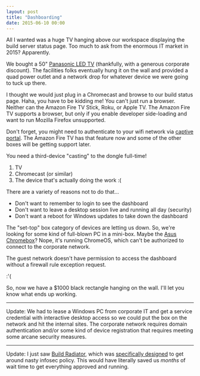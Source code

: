 ```yaml
---
layout: post
title: "Dashboarding"
date: 2015-06-10 00:00
---
```


All I wanted was a huge TV hanging above our workspace displaying the build server status page. Too much to ask from the enormous IT market in 2015? Apparently.

We bought a 50" [Panasonic LED TV](http://panasonic.net/prodisplays/download/pdf/specsheet/TH-50LFE7U.pdf) (thankfully, with a generous corporate discount). The facilities folks eventually hung it on the wall and provided a quad power outlet and a network drop for whatever device we were going to tuck up there.

I thought we would just plug in a Chromecast and browse to our build status page. Haha, you have to be kidding me! You can't just run a browser. Neither can the Amazon Fire TV Stick, Roku, or Apple TV. The Amazon Fire TV supports a browser, but only if you enable developer side-loading and want to run Mozilla Firefox unsupported.

Don't forget, you might need to authenticate to your wifi network via [captive portal](https://en.wikipedia.org/wiki/Captive_portal). The Amazon Fire TV has that feature now and some of the other boxes will be getting support later.

You need a third-device "casting" to the dongle full-time!

 1. TV
 2. Chromecast (or similar)
 3. The device that's actually doing the work :(

There are a variety of reasons not to do that...

 * Don't want to remember to login to see the dashboard
 * Don't want to leave a desktop session live and running all day (security)
 * Don't want a reboot for Windows updates to take down the dashboard

The "set-top" box category of devices are letting us down. So, we're looking for some kind of full-blown PC in a mini-box. Maybe the [Asus Chromebox](https://www.asus.com/us/ASUS_Chromebox/)? Nope, it's running ChromeOS, which can't be authorized to connect to the corporate network.

The guest network doesn't have permission to access the dashboard without a firewall rule exception request.

:'(

So, now we have a $1000 black rectangle hanging on the wall. I'll let you know what ends up working.

---

Update: We had to lease a Windows PC from corporate IT and get a service credential with interactive desktop access so we could put the box on the network and hit the internal sites. The corporate network requires domain authentication and/or some kind of device registration that requires meeting some arcane security measures.

---

Update: I just saw [Build Radiator](https://buildradiator.org/), which was [specifically designed](https://github.com/BuildRadiator/BuildRadiator/wiki/Designed-to-use-corporate-guest-WiFi-networks) to get around nasty infosec policy. This would have literally saved us _months_ of wait time to get everything approved and running.
